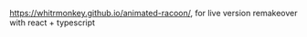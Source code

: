 https://whitrmonkey.github.io/animated-racoon/, for live version remakeover with react + typescript
